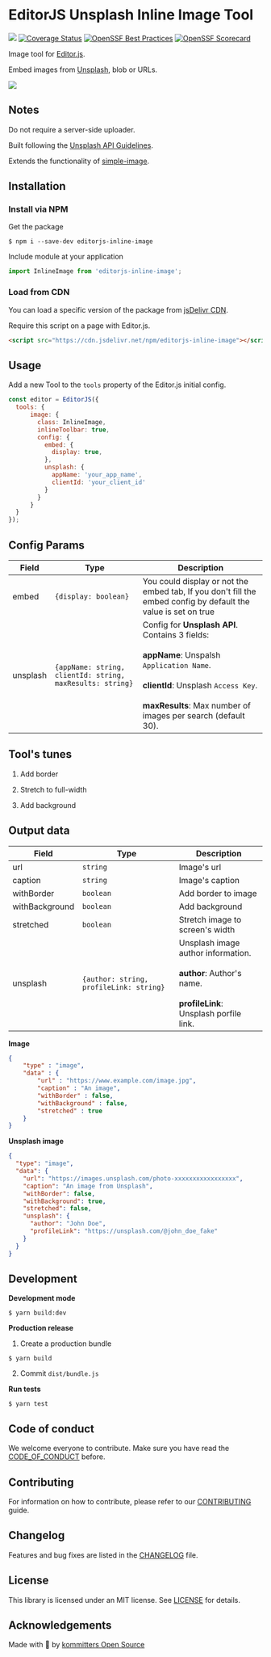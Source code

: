 # EditorJS Unsplash Inline Image Tool
![](https://badgen.net/badge/Editor.js/v2.0/blue)
[![Coverage Status](https://coveralls.io/repos/github/kommitters/editorjs-inline-image/badge.svg)](https://coveralls.io/github/kommitters/editorjs-inline-image)
[![OpenSSF Best Practices](https://bestpractices.coreinfrastructure.org/projects/6469/badge)](https://bestpractices.coreinfrastructure.org/projects/6469)
[![OpenSSF Scorecard](https://api.securityscorecards.dev/projects/github.com/kommitters/editorjs-inline-image/badge)](https://api.securityscorecards.dev/projects/github.com/kommitters/editorjs-inline-image)


Image tool for [Editor.js](https://editorjs.io).

Embed images from [Unsplash](https://unsplash.com/), blob or URLs.

![](assets/demo.gif)

## Notes

Do not require a server-side uploader.

Built following the [Unsplash API Guidelines](https://help.unsplash.com/en/articles/2511245-unsplash-api-guidelines).

Extends the functionality of [simple-image](https://github.com/editor-js/simple-image).

## Installation

### Install via NPM
Get the package
```shell
$ npm i --save-dev editorjs-inline-image
```

Include module at your application

```javascript
import InlineImage from 'editorjs-inline-image';
```

### Load from CDN

You can load a specific version of the package from [jsDelivr CDN](https://www.jsdelivr.com/package/npm/editorjs-inline-image).

Require this script on a page with Editor.js.

```html
<script src="https://cdn.jsdelivr.net/npm/editorjs-inline-image"></script>
```

## Usage

Add a new Tool to the `tools` property of the Editor.js initial config.

```javascript
const editor = EditorJS({
  tools: {
      image: {
        class: InlineImage,
        inlineToolbar: true,
        config: {
          embed: {
            display: true,
          },
          unsplash: {
            appName: 'your_app_name',
            clientId: 'your_client_id'
          }
        }
      }
  }
});
```

## Config Params

| Field          | Type      | Description                     |
| -------------- | --------- | ------------------------------- |
| embed          | `{display: boolean}` | You could display or not the embed tab, If you don't fill the embed config by default the value is set on true
| unsplash       | `{appName: string, clientId: string, maxResults: string}`  | Config for **Unsplash API**. Contains 3 fields: <br><br> **appName**: Unspalsh `Application Name`. <br><br> **clientId**: Unsplash `Access Key`. <br><br> **maxResults**: Max number of images per search (default 30).                    |

## Tool's tunes

1. Add border

2. Stretch to full-width

3. Add background

## Output data

| Field          | Type      | Description                     |
| -------------- | --------- | ------------------------------- |
| url            | `string`  | Image's url                     |
| caption        | `string`  | Image's caption                 |
| withBorder     | `boolean` | Add border to image             |
| withBackground | `boolean` | Add background          |
| stretched      | `boolean` | Stretch image to screen's width |
| unsplash       | `{author: string, profileLink: string}` | Unsplash image author information. <br><br> **author**: Author's name. <br><br> **profileLink**: Unsplash porfile link.

**Image**

```json
{
    "type" : "image",
    "data" : {
        "url" : "https://www.example.com/image.jpg",
        "caption" : "An image",
        "withBorder" : false,
        "withBackground" : false,
        "stretched" : true
    }
}
```

**Unsplash image**

```json
{
  "type": "image",
  "data": {
    "url": "https://images.unsplash.com/photo-xxxxxxxxxxxxxxxxx",
    "caption": "An image from Unsplash",
    "withBorder": false,
    "withBackground": true,
    "stretched": false,
    "unsplash": {
      "author": "John Doe",
      "profileLink": "https://unsplash.com/@john_doe_fake"
    }
  }
}
```

## Development

**Development mode**
```shell
$ yarn build:dev
```

**Production release**
1. Create a production bundle
```shell
$ yarn build
```

2. Commit `dist/bundle.js`

**Run tests**
```shell
$ yarn test
```

## Code of conduct
We welcome everyone to contribute. Make sure you have read the [CODE_OF_CONDUCT][coc] before.

## Contributing
For information on how to contribute, please refer to our [CONTRIBUTING][contributing] guide.

## Changelog
Features and bug fixes are listed in the [CHANGELOG][changelog] file.

## License
This library is licensed under an MIT license. See [LICENSE][license] for details.

## Acknowledgements
Made with 💙 by [kommitters Open Source](https://kommit.co)

[license]: https://github.com/kommitters/editorjs-inline-image/blob/master/LICENSE
[coc]: https://github.com/kommitters/editorjs-inline-image/blob/master/CODE_OF_CONDUCT.md
[changelog]: https://github.com/kommitters/editorjs-inline-image/blob/master/CHANGELOG.md
[contributing]: https://github.com/kommitters/editorjs-inline-image/blob/master/CONTRIBUTING.md
